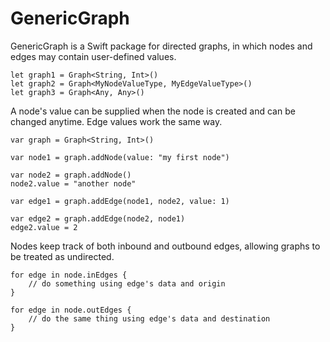 # GenericGraph

GenericGraph is a Swift package for directed graphs, in which nodes and edges may contain user-defined values.

```
let graph1 = Graph<String, Int>()
let graph2 = Graph<MyNodeValueType, MyEdgeValueType>()
let graph3 = Graph<Any, Any>()
```

A node's value can be supplied when the node is created and can be changed anytime. Edge values work the same way.

```
var graph = Graph<String, Int>()

var node1 = graph.addNode(value: "my first node")

var node2 = graph.addNode()
node2.value = "another node"

var edge1 = graph.addEdge(node1, node2, value: 1)

var edge2 = graph.addEdge(node2, node1)
edge2.value = 2
```

Nodes keep track of both inbound and outbound edges, allowing graphs to be treated as undirected.

```
for edge in node.inEdges {
    // do something using edge's data and origin
}

for edge in node.outEdges {
    // do the same thing using edge's data and destination
}
```
